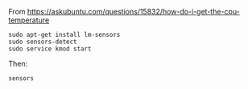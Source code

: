 From https://askubuntu.com/questions/15832/how-do-i-get-the-cpu-temperature

```
sudo apt-get install lm-sensors 
sudo sensors-detect
sudo service kmod start
```

Then:

    sensors
